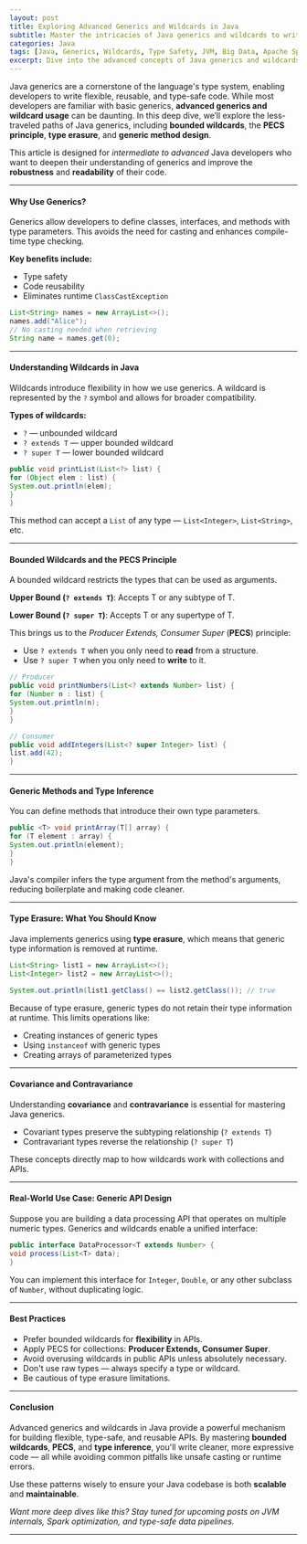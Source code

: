 ```yaml
---
layout: post
title: Exploring Advanced Generics and Wildcards in Java
subtitle: Master the intricacies of Java generics and wildcards to write safer, cleaner, and reusable code
categories: Java
tags: [Java, Generics, Wildcards, Type Safety, JVM, Big Data, Apache Spark]
excerpt: Dive into the advanced concepts of Java generics and wildcards to improve your code's flexibility and maintainability. Learn about bounded types, PECS, type erasure, and how to write type-safe APIs using Java's generic system.
---
```




Java generics are a cornerstone of the language's type system, enabling developers to write flexible, reusable, and type-safe code. While most developers are familiar with basic generics, **advanced generics and wildcard usage** can be daunting. In this deep dive, we’ll explore the less-traveled paths of Java generics, including **bounded wildcards**, the **PECS principle**, **type erasure**, and **generic method design**.

This article is designed for *intermediate to advanced* Java developers who want to deepen their understanding of generics and improve the **robustness** and **readability** of their code.

---

#### Why Use Generics?

Generics allow developers to define classes, interfaces, and methods with type parameters. This avoids the need for casting and enhances compile-time type checking.

**Key benefits include:**

- Type safety
- Code reusability
- Eliminates runtime `ClassCastException`

```java
List<String> names = new ArrayList<>();
names.add("Alice");
// No casting needed when retrieving
String name = names.get(0);
```

---

#### Understanding Wildcards in Java

Wildcards introduce flexibility in how we use generics. A wildcard is represented by the `?` symbol and allows for broader compatibility.

**Types of wildcards:**

- `?` — unbounded wildcard
- `? extends T` — upper bounded wildcard
- `? super T` — lower bounded wildcard

```java
public void printList(List<?> list) {
for (Object elem : list) {
System.out.println(elem);
}
}
```

This method can accept a `List` of any type — `List<Integer>`, `List<String>`, etc.

---

#### Bounded Wildcards and the PECS Principle

A bounded wildcard restricts the types that can be used as arguments.

**Upper Bound (`? extends T`)**: Accepts T or any subtype of T.

**Lower Bound (`? super T`)**: Accepts T or any supertype of T.

This brings us to the *Producer Extends, Consumer Super* (**PECS**) principle:

- Use `? extends T` when you only need to **read** from a structure.
- Use `? super T` when you only need to **write** to it.

```java
// Producer
public void printNumbers(List<? extends Number> list) {
for (Number n : list) {
System.out.println(n);
}
}

// Consumer
public void addIntegers(List<? super Integer> list) {
list.add(42);
}
```

---

#### Generic Methods and Type Inference

You can define methods that introduce their own type parameters.

```java
public <T> void printArray(T[] array) {
for (T element : array) {
System.out.println(element);
}
}
```

Java's compiler infers the type argument from the method's arguments, reducing boilerplate and making code cleaner.

---

#### Type Erasure: What You Should Know

Java implements generics using **type erasure**, which means that generic type information is removed at runtime.

```java
List<String> list1 = new ArrayList<>();
List<Integer> list2 = new ArrayList<>();

System.out.println(list1.getClass() == list2.getClass()); // true
```

Because of type erasure, generic types do not retain their type information at runtime. This limits operations like:

- Creating instances of generic types
- Using `instanceof` with generic types
- Creating arrays of parameterized types

---

#### Covariance and Contravariance

Understanding **covariance** and **contravariance** is essential for mastering Java generics.

- Covariant types preserve the subtyping relationship (`? extends T`)
- Contravariant types reverse the relationship (`? super T`)

These concepts directly map to how wildcards work with collections and APIs.

---

#### Real-World Use Case: Generic API Design

Suppose you are building a data processing API that operates on multiple numeric types. Generics and wildcards enable a unified interface:

```java
public interface DataProcessor<T extends Number> {
void process(List<T> data);
}
```

You can implement this interface for `Integer`, `Double`, or any other subclass of `Number`, without duplicating logic.

---

#### Best Practices

- Prefer bounded wildcards for **flexibility** in APIs.
- Apply PECS for collections: **Producer Extends, Consumer Super**.
- Avoid overusing wildcards in public APIs unless absolutely necessary.
- Don't use raw types — always specify a type or wildcard.
- Be cautious of type erasure limitations.

---

#### Conclusion

Advanced generics and wildcards in Java provide a powerful mechanism for building flexible, type-safe, and reusable APIs. By mastering **bounded wildcards**, **PECS**, and **type inference**, you'll write cleaner, more expressive code — all while avoiding common pitfalls like unsafe casting or runtime errors.

Use these patterns wisely to ensure your Java codebase is both **scalable** and **maintainable**.

*Want more deep dives like this? Stay tuned for upcoming posts on JVM internals, Spark optimization, and type-safe data pipelines.*

---
